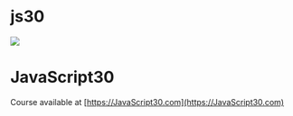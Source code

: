# js30

![](https://javascript30.com/images/JS3-social-share.png)

# JavaScript30

Course available at [https://JavaScript30.com](https://JavaScript30.com)
